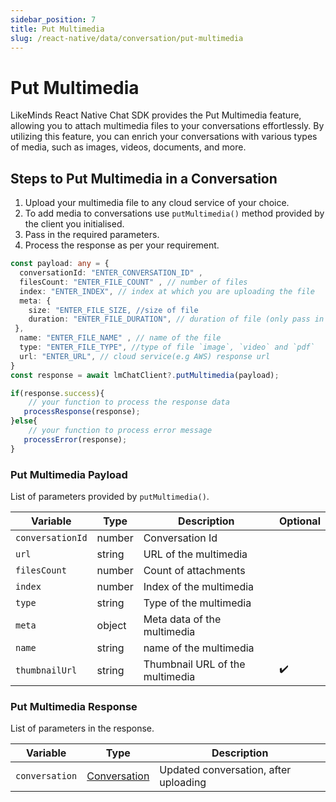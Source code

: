 ```yaml
---
sidebar_position: 7
title: Put Multimedia
slug: /react-native/data/conversation/put-multimedia
---
```


# Put Multimedia

LikeMinds React Native Chat SDK provides the Put Multimedia feature, allowing you to attach multimedia files to your conversations effortlessly. By utilizing this feature, you can enrich your conversations with various types of media, such as images, videos, documents, and more.

## Steps to Put Multimedia in a Conversation

1. Upload your multimedia file to any cloud service of your choice.
2. To add media to conversations use `putMultimedia()` method provided by the client you initialised.
3. Pass in the required parameters.
4. Process the response as per your requirement.

```ts
const payload: any = {
  conversationId: "ENTER_CONVERSATION_ID" ,
  filesCount: "ENTER_FILE_COUNT" , // number of files
  index: "ENTER_INDEX", // index at which you are uploading the file
  meta: {
    size: "ENTER_FILE_SIZE, //size of file
    duration: "ENTER_FILE_DURATION", // duration of file (only pass in case of video)
 },
  name: "ENTER_FILE_NAME" , // name of the file
  type: "ENTER_FILE_TYPE", //type of file `image`, `video` and `pdf`
  url: "ENTER_URL", // cloud service(e.g AWS) response url
}
const response = await lmChatClient?.putMultimedia(payload);

if(response.success){
    // your function to process the response data
   processResponse(response);
}else{
    // your function to process error message
   processError(response);
}
```

### Put Multimedia Payload

List of parameters provided by `putMultimedia()`.

| Variable         | Type   | Description                     | Optional           |
| ---------------- | ------ | ------------------------------- | ------------------ |
| `conversationId` | number | Conversation Id                 |                    |
| `url`            | string | URL of the multimedia           |                    |
| `filesCount`     | number | Count of attachments            |                    |
| `index`          | number | Index of the multimedia         |                    |
| `type`           | string | Type of the multimedia          |                    |
| `meta`           | object | Meta data of the multimedia     |                    |
| `name`           | string | name of the multimedia          |                    |
| `thumbnailUrl`   | string | Thumbnail URL of the multimedia | :heavy_check_mark: |

### Put Multimedia Response

List of parameters in the response.

| Variable       | Type                                   | Description                           |
| -------------- | -------------------------------------- | ------------------------------------- |
| `conversation` | [Conversation](../Models/conversation) | Updated conversation, after uploading |
